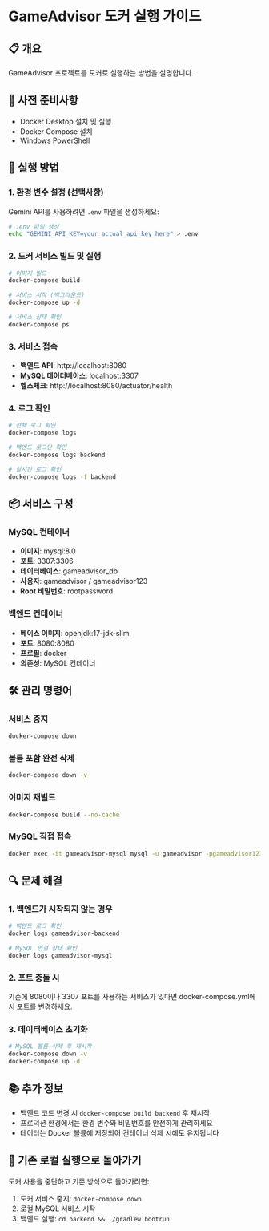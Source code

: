 # GameAdvisor 도커 실행 가이드

## 📋 개요

GameAdvisor 프로젝트를 도커로 실행하는 방법을 설명합니다.

## 🔧 사전 준비사항

- Docker Desktop 설치 및 실행
- Docker Compose 설치
- Windows PowerShell

## 🚀 실행 방법

### 1. 환경 변수 설정 (선택사항)

Gemini API를 사용하려면 `.env` 파일을 생성하세요:

```bash
# .env 파일 생성
echo "GEMINI_API_KEY=your_actual_api_key_here" > .env
```

### 2. 도커 서비스 빌드 및 실행

```bash
# 이미지 빌드
docker-compose build

# 서비스 시작 (백그라운드)
docker-compose up -d

# 서비스 상태 확인
docker-compose ps
```

### 3. 서비스 접속

- **백엔드 API**: http://localhost:8080
- **MySQL 데이터베이스**: localhost:3307
- **헬스체크**: http://localhost:8080/actuator/health

### 4. 로그 확인

```bash
# 전체 로그 확인
docker-compose logs

# 백엔드 로그만 확인
docker-compose logs backend

# 실시간 로그 확인
docker-compose logs -f backend
```

## 📦 서비스 구성

### MySQL 컨테이너
- **이미지**: mysql:8.0
- **포트**: 3307:3306
- **데이터베이스**: gameadvisor_db
- **사용자**: gameadvisor / gameadvisor123
- **Root 비밀번호**: rootpassword

### 백엔드 컨테이너
- **베이스 이미지**: openjdk:17-jdk-slim
- **포트**: 8080:8080
- **프로필**: docker
- **의존성**: MySQL 컨테이너

## 🛠️ 관리 명령어

### 서비스 중지
```bash
docker-compose down
```

### 볼륨 포함 완전 삭제
```bash
docker-compose down -v
```

### 이미지 재빌드
```bash
docker-compose build --no-cache
```

### MySQL 직접 접속
```bash
docker exec -it gameadvisor-mysql mysql -u gameadvisor -pgameadvisor123 gameadvisor_db
```

## 🔍 문제 해결

### 1. 백엔드가 시작되지 않는 경우
```bash
# 백엔드 로그 확인
docker logs gameadvisor-backend

# MySQL 연결 상태 확인
docker logs gameadvisor-mysql
```

### 2. 포트 충돌 시
기존에 8080이나 3307 포트를 사용하는 서비스가 있다면 docker-compose.yml에서 포트를 변경하세요.

### 3. 데이터베이스 초기화
```bash
# MySQL 볼륨 삭제 후 재시작
docker-compose down -v
docker-compose up -d
```

## 📚 추가 정보

- 백엔드 코드 변경 시 `docker-compose build backend` 후 재시작
- 프로덕션 환경에서는 환경 변수와 비밀번호를 안전하게 관리하세요
- 데이터는 Docker 볼륨에 저장되어 컨테이너 삭제 시에도 유지됩니다

## 🔄 기존 로컬 실행으로 돌아가기

도커 사용을 중단하고 기존 방식으로 돌아가려면:

1. 도커 서비스 중지: `docker-compose down`
2. 로컬 MySQL 서비스 시작
3. 백엔드 실행: `cd backend && ./gradlew bootrun` 